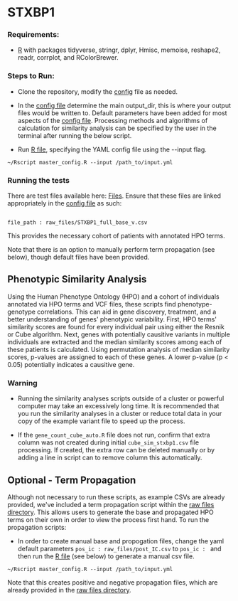 # STXBP1

### Requirements:
* [R](https://www.r-project.org/) with packages tidyverse, stringr, dplyr, Hmisc, memoise, reshape2, readr, corrplot, and RColorBrewer.

### Steps to Run:
* Clone the repository, modify the [config](https://github.com/helbig-lab/STXBP1/blob/master/input.yml) file as needed.

* In the [config file](https://github.com/helbig-lab/SCN2A/blob/master/input.yml) determine the main output_dir, this is where your output files would be written to.  Default parameters have been added for most aspects of the [config file](https://github.com/helbig-lab/STXBP1/blob/master/input.yml). Processing methods and algorithms of calculation for similarity analysis can be specified by the user in the terminal after running the below script. 

* Run [R file](https://github.com/helbig-lab/STXBP1/blob/master/master_config.R), specifying the YAML config file using the --input flag.

```
~/Rscript master_config.R --input /path_to/input.yml
```

### Running the tests
There are test files available here: [Files](https://github.com/helbig-lab/STXBP1/tree/master/raw_files). Ensure that these files are linked appropriately in the [config file](https://github.com/helbig-lab/STXBP1/blob/master/input.yml) as such:

```

file_path : raw_files/STXBP1_full_base_v.csv

```

This provides the necessary cohort of patients with annotated HPO terms.

Note that there is an option to manually perform term propagation (see below), though default files have been provided.

## Phenotypic Similarity Analysis
Using the Human Phenotype Ontology (HPO) and a cohort of individuals annotated via HPO terms and VCF files, these scripts find phenotype-genotype correlations. This can aid in gene discovery, treatment, and a better understanding of genes' phenotypic variability. First, HPO terms' similarity scores are found for every individual pair using either the Resnik or Cube algorithm. Next, genes with potentially causitive variants in multiple individuals are extracted and the median similarity scores among each of these patients is calculated. Using permutation analysis of median similarity scores, p-values are assigned to each of these genes. A lower p-value (p < 0.05) potentially indicates a causitive gene.

### Warning
* Running the similarity analyses scripts outside of a cluster or powerful computer may take an excessively long time.  It is recommended that you run the similarity analyses in a cluster or reduce total data in your copy of the example variant file to speed up the process.

* If the ```gene_count_cube_auto.R``` file does not run, confirm that extra column was not created during initial ```cube_sim_stxbp1.csv``` file processing.  If created, the extra row can be deleted manually or by adding a line in script can to remove column this automatically.



## Optional - Term Propagation
Although not necessary to run these scripts, as example CSVs are already provided, we've included a term propagation script within the [raw files directory](https://github.com/helbig-lab/STXBP1/tree/master/raw_files). This allows users to generate the base and propagated HPO terms on their own in order to view the process first hand. To run the propagation scripts:

* In order to create manual base and propogation files, change the yaml default parameters ``` pos_ic : raw_files/post_IC.csv ``` to ``` pos_ic :  ``` and then run the [R file](https://github.com/helbig-lab/STXBP1/blob/master/master_config.R) (see below) to generate a manual csv file.

```
~/Rscript master_config.R --input /path_to/input.yml
```

Note that this creates positive and negative propagation files, which are already provided in the [raw files directory](https://github.com/helbig-lab/STXBP1/tree/master/raw_files).
